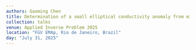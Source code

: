 ```yaml
---
authors: Gaoming Chen
title: Determination of a small elliptical conductivity anomaly from minimal and optimal boundary measurements
collection: talks
venue: Applied Inverse Problem 2025
location: "FGV EMAp, Rio de Janeiro, Brazil"
day: "July 31, 2025"
---
```

